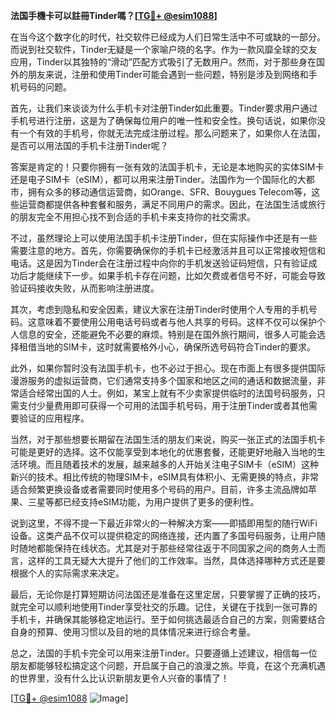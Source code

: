 **法国手機卡可以註冊Tinder嗎？[[TG💪+ @esim1088](https://t.me/s/esim1088)]**

在当今这个数字化的时代，社交软件已经成为人们日常生活中不可或缺的一部分。而说到社交软件，Tinder无疑是一个家喻户晓的名字。作为一款风靡全球的交友应用，Tinder以其独特的“滑动”匹配方式吸引了无数用户。然而，对于那些身在国外的朋友来说，注册和使用Tinder可能会遇到一些问题，特别是涉及到网络和手机号码的问题。

首先，让我们来谈谈为什么手机卡对注册Tinder如此重要。Tinder要求用户通过手机号进行注册，这是为了确保每位用户的唯一性和安全性。换句话说，如果你没有一个有效的手机号，你就无法完成注册过程。那么问题来了，如果你人在法国，是否可以用法国的手机卡注册Tinder呢？

答案是肯定的！只要你拥有一张有效的法国手机卡，无论是本地购买的实体SIM卡还是电子SIM卡（eSIM），都可以用来注册Tinder。法国作为一个国际化的大都市，拥有众多的移动通信运营商，如Orange、SFR、Bouygues Telecom等，这些运营商都提供各种套餐和服务，满足不同用户的需求。因此，在法国生活或旅行的朋友完全不用担心找不到合适的手机卡来支持你的社交需求。

不过，虽然理论上可以使用法国手机卡注册Tinder，但在实际操作中还是有一些需要注意的地方。首先，你需要确保你的手机卡已经激活并且可以正常接收短信和电话。这是因为Tinder会在注册过程中向你的手机发送验证码短信，只有验证成功后才能继续下一步。如果手机卡存在问题，比如欠费或者信号不好，可能会导致验证码接收失败，从而影响注册进度。

其次，考虑到隐私和安全因素，建议大家在注册Tinder时使用个人专用的手机号码。这意味着不要使用公用电话号码或者与他人共享的号码。这样不仅可以保护个人信息的安全，还能避免不必要的麻烦。特别是在国外旅行期间，很多人可能会选择租借当地的SIM卡，这时就需要格外小心，确保所选号码符合Tinder的要求。

此外，如果你暂时没有法国手机卡，也不必过于担心。现在市面上有很多提供国际漫游服务的虚拟运营商，它们通常支持多个国家和地区之间的通话和数据流量，非常适合经常出国的人士。例如，某宝上就有不少卖家提供临时的法国号码服务，只需支付少量费用即可获得一个可用的法国手机号码，用于注册Tinder或者其他需要验证的应用程序。

当然，对于那些想要长期留在法国生活的朋友们来说，购买一张正式的法国手机卡可能是更好的选择。这不仅能享受到本地化的优惠套餐，还能更好地融入当地的生活环境。而且随着技术的发展，越来越多的人开始关注电子SIM卡（eSIM）这种新兴的技术。相比传统的物理SIM卡，eSIM具有体积小、无需更换的特点，非常适合频繁更换设备或者需要同时使用多个号码的用户。目前，许多主流品牌如苹果、三星等都已经支持eSIM功能，为用户提供了更多的便利性。

说到这里，不得不提一下最近非常火的一种解决方案——即插即用型的随行WiFi设备。这类产品不仅可以提供稳定的网络连接，还内置了多国号码服务，让用户随时随地都能保持在线状态。尤其是对于那些经常往返于不同国家之间的商务人士而言，这样的工具无疑大大提升了他们的工作效率。当然，具体选择哪种方式还是要根据个人的实际需求来决定。

最后，无论你是打算短期访问法国还是准备在这里定居，只要掌握了正确的技巧，就完全可以顺利地使用Tinder享受社交的乐趣。记住，关键在于找到一张可靠的手机卡，并确保其能够稳定地运行。至于如何挑选最适合自己的方案，则需要结合自身的预算、使用习惯以及目的地的具体情况来进行综合考量。

总之，法国的手机卡完全可以用来注册Tinder。只要遵循上述建议，相信每一位朋友都能够轻松搞定这个问题，开启属于自己的浪漫之旅。毕竟，在这个充满机遇的世界里，没有什么比认识新朋友更令人兴奋的事情了！

[[TG💪+ @esim1088](https://t.me/s/esim1088) ![Image](https://i.postimg.cc/4NQfJmqS/Snipaste-2025-05-13-00-14-12.png)]